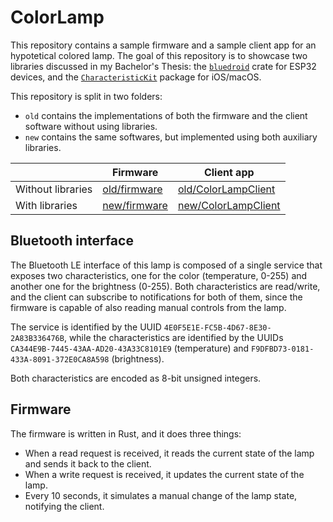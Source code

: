 # ColorLamp

This repository contains a sample firmware and a sample client app for an hypotetical colored lamp.
The goal of this repository is to showcase two libraries discussed in my Bachelor's Thesis: the [`bluedroid`](https://github.com/persello/bluedroid) crate for ESP32 devices, and the [`CharacteristicKit`](https://github.com/persello/CharacteristicKit) package for iOS/macOS.

This repository is split in two folders:

- `old` contains the implementations of both the firmware and the client software without using libraries.
- `new` contains the same softwares, but implemented using both auxiliary libraries.

|                   | Firmware                     | Client app                        |
| ----------------- | ---------------------------- | --------------------------------- |
| Without libraries | [old/firmware](old/firmware) | [old/ColorLampClient](old/ColorLampClient) |
| With libraries    | [new/firmware](new/firmware) | [new/ColorLampClient](new/ColorLampClient) |

## Bluetooth interface

The Bluetooth LE interface of this lamp is composed of a single service that exposes two characteristics, one for the color (temperature, 0-255) and another one for the brightness (0-255). Both characteristics are read/write, and the client can subscribe to notifications for both of them, since the firmware is capable of also reading manual controls from the lamp.

The service is identified by the UUID `4E0F5E1E-FC5B-4D67-8E30-2A83B336476B`, while the characteristics are identified by the UUIDs `CA344E9B-7445-43AA-AD20-43A33C8101E9` (temperature) and `F9DFBD73-0181-433A-8091-372E0CA8A598` (brightness).

Both characteristics are encoded as 8-bit unsigned integers.

## Firmware

The firmware is written in Rust, and it does three things:

- When a read request is received, it reads the current state of the lamp and sends it back to the client.
- When a write request is received, it updates the current state of the lamp.
- Every 10 seconds, it simulates a manual change of the lamp state, notifying the client.
